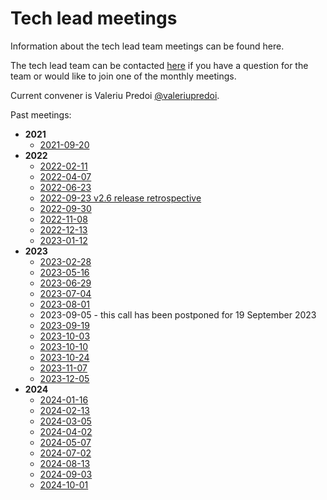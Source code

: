 Tech lead meetings
==================

Information about the tech lead team meetings can be found here.

The tech lead team can be contacted
[here](https://github.com/orgs/ESMValGroup/teams/technical-lead-development-team)
if you have a question for the team or would like to join one of the monthly meetings.

Current convener is Valeriu Predoi [@valeriupredoi](https://github.com/valeriupredoi).

Past meetings:
  - **2021**
    - [2021-09-20](Minutes/20210920.md)
  - **2022**
    - [2022-02-11](Minutes/20220211.md)
    - [2022-04-07](Minutes/20220407.md)
    - [2022-06-23](Minutes/20220623.md)
    - [2022-09-23 v2.6 release retrospective](Minutes/20220923.md)
    - [2022-09-30](Minutes/20220930.md)
    - [2022-11-08](Minutes/20221108.md)
    - [2022-12-13](Minutes/20221213.md)
    - [2023-01-12](Minutes/20230112.md)
  - **2023**
    - [2023-02-28](Minutes/20230228.md)
    - [2023-05-16](Minutes/20230516.md)
    - [2023-06-29](Minutes/20230629.md)
    - [2023-07-04](Minutes/20230704.md)
    - [2023-08-01](Minutes/20230801.md)
    - 2023-09-05 - this call has been postponed for 19 September 2023
    - [2023-09-19](Minutes/20230919.md)
    - [2023-10-03](Minutes/20231003.md)
    - [2023-10-10](Minutes/20231010.md)
    - [2023-10-24](Minutes/20231024.md)
    - [2023-11-07](Minutes/20231107.md)
    - [2023-12-05](Minutes/20231205.md)
  - **2024**
    - [2024-01-16](Minutes/20240116.md)
    - [2024-02-13](Minutes/20240213.md)
    - [2024-03-05](Minutes/20240305.md)
    - [2024-04-02](Minutes/20240402.md)
    - [2024-05-07](Minutes/20240507.md)
    - [2024-07-02](Minutes/20240702.md)
    - [2024-08-13](Minutes/20240813.md)
    - [2024-09-03](Minutes/20240903.md)
    - [2024-10-01](Minutes/20241001.md)
